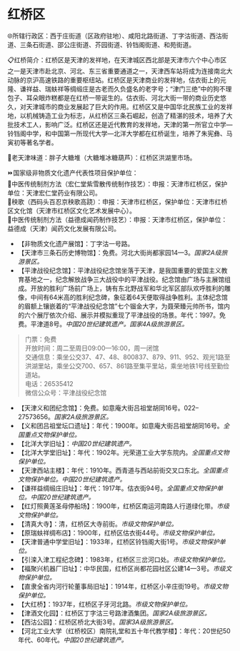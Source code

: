 # 红桥区  
🌐所辖行政区：西于庄街道（区政府驻地）、咸阳北路街道、丁字沽街道、西沽街道、三条石街道、邵公庄街道、芥园街道、铃铛阁街道、和苑街道。  

📋红桥简介：红桥区是天津的发祥地，在天津城区西北部是天津市六个中心市区之一是天津市赴北京、河北、东三省重要通道之一，天津西车站将成为连接南北大动脉的京沪高速铁路的重要枢纽站。红桥区是天津商业的发祥地，估衣街上的元隆、谦祥益、瑞蚨祥等绸缎庄是古老而久负盛名的老字号；“津门三绝”中的狗不理包子、耳朵眼炸糕都是在红桥一带诞生的。估衣街、河北大街一带的商业历史悠久，对天津城市的商业发展起了巨大的作用。红桥区又是中国华北民族工业的发祥地，以机械铸造工业为标志，从红桥区三条石崛起，创造了精湛的技术，培养了大批技术工人，影响广泛。红桥区还是近代教育的发祥地，天津的第一所官立中学—铃铛阁中学，和中国第一所现代大学—北洋大学都在红桥诞生，培养了朱宪彝、马寅初等著名学者。  

🍴老天津味道：胖子大糖堆（大糖堆冰糖葫芦）：红桥区洪湖里市场。  

⏩国家级非物质文化遗产代表性项目保护单位：  
🔸中医传统制剂方法（宏仁堂紫雪散传统制作技艺）：申报：天津市红桥区，保护单位：天津宏仁堂药业有限公司。  
🔸秧歌（西码头百忍京秧歌高跷）：申报：天津市红桥区，保护单位：天津市红桥区文化馆（天津市红桥区文化艺术发展中心）。  
🔸中医传统制剂方法（益德成闻药制作技艺）：申报：天津市红桥区，保护单位：益德成（天津）闻药文化发展有限公司。  

* 【非物质文化遗产展馆】：丁字沽一号路。  
* 【天津市三条石历史博物馆】：免费。河北大街尚都家园14—3。*国家2A级旅游景区。*  
* 【平津战役纪念馆】：平津战役纪念馆坐落于天津，是我国重要的爱国主义教育基地之一，纪念解放战争三大战役中的平津战役。纪念馆由广场与主展馆组成。开放的胜利广场前广场上，铸有东北野战军和华北军区部队欢呼胜利的雕像，中间有64米高的胜利纪念碑，象征着64天便取得战争胜利。主体纪念馆的眉额上镶嵌着的“平津战役纪念馆”七个镏金大字，为聂荣臻元帅所书，馆内的六个展厅依次介绍、展示并模拟重现了平津战役的场景。年代：1997。免费。平津道8号。*中国20世纪建筑遗产。国家4A级旅游景区。*  
> 门票：免费  
> 开放时间：周二至周日09:00—16:00，周一闭馆  
> 交通信息：乘坐公交37、47、48、800837、879、911、952、观光1路至洪湖里站，乘坐公交700、657、861路至集平里站，乘坐地铁1号线至勤俭道站。  
> 电话：26535412  
> 微信公众号：平津战役纪念馆  
* 【天津义和团纪念馆】：免费。如意庵大街吕祖堂胡同16号。022–27573656。*国家2A级旅游景区。*  
* 【义和团吕祖堂坛口遗址】：年代：1900年。如意庵大街吕祖堂胡同16号。*全国重点文物保护单位。*  
* 【北洋大学旧址】：*中国20世纪建筑遗产。*  
* 【北洋大学堂旧址】：年代：1902年。光荣道工业大学东院内。*全国重点文物保护单位。*  
* 【天津西站主楼】：年代：1910年。西青道与西站前街交叉口东北。*全国重点文物保护单位。中国20世纪建筑遗产。*  
* 【谦祥益绸缎庄旧址】：年代：1917年。估衣街94号。*全国重点文物保护单位。中国20世纪建筑遗产。*  
* 【红灯照黄莲圣母停船场】：1900年，红桥区南运河南路人行道绿化带。*市级文物保护单位。*  
* 【清真大寺】：清，红桥区大寺前街。*市级文物保护单位。*  
* 【原瑞蚨祥绸布店】：1900年，红桥区估衣街44号。*市级文物保护单位。*  
* 【天津普通中学堂旧址】：1933年，红桥区铃铛阁大街1号。*市级文物保护单位。*  
* 【引滦入津工程纪念碑】：1983年，红桥区三岔河口处。*市级文物保护单位。*  
* 【福聚兴机器厂旧址】：中华民国，红桥区尚都花园社区公建14—3号。*市级文物保护单位。*  
* 【直隶全省内河行轮董事局旧址】：1914年，红桥区小辛庄街19号。*市级文物保护单位。*  
* 【大红桥】：1937年，红桥区子牙河北路。*市级文物保护单位。*  
* 【津酒文化园】：红桥区丁字沽三号路津酒集团。*国家2A级旅游景区。*  
* 【西沽公园】：红桥区桥北大街3号。*国家3A级旅游景区。*  
* 【河北工业大学（红桥校区）南院礼堂和五十年代教学楼】：年代：20世纪50年代、60年代。*中国20世纪建筑遗产。*